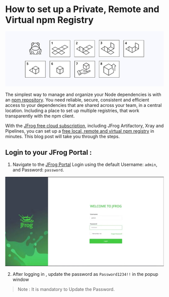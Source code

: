 # How to set up a Private, Remote and Virtual npm Registry

![](image/screenshot1.png)

The simplest way to manage and organize your Node dependencies is with an [npm repository](https://www.jfrog.com/confluence/display/JFROG/npm+Registry). You need reliable, secure, consistent and efficient access to your dependencies that are shared across your team, in a central location. Including a place to set up multiple registries, that work transparently with the npm client.

With the [JFrog free cloud subscription](https://jfrog.com/start-free/), including JFrog Artifactory, Xray and Pipelines, you can set up a [free local, remote and virtual npm registry](https://www.jfrog.com/confluence/display/JFROG/Repository+Management) in minutes. This blog post will take you through the steps.

## Login to your JFrog Portal :

1. Navigate to the [JFrog Portal](http://artifact535865.eastus.cloudapp.azure.com/ui/login/) Login using the default Username: `admin`, and Password: `password`.

![](image/screenshot2.webp)

2. After logging in , update the password as `Password1234!!` in the popup window
  > Note : It is mandatory to Update the Password.
